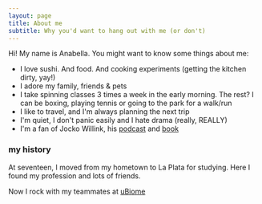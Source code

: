```yaml
---
layout: page
title: About me
subtitle: Why you'd want to hang out with me (or don't)
---
```

Hi! My name is Anabella. You might want to know some things about me:

- I love sushi. And food. And cooking experiments (getting the kitchen dirty, yay!)
- I adore my family, friends & pets
- I take spinning classes 3 times a week in the early morning. The rest? I can be boxing, playing tennis or going to the park for a walk/run
- I like to travel, and I'm always planning the next trip
- I'm quiet, I don't panic easily and I hate drama (really, REALLY)
- I'm a fan of Jocko Willink, his [podcast](http://jockopodcast.com/) and [book](https://www.amazon.com/Extreme-Ownership-U-S-Navy-SEALs-ebook/dp/B00VE4Y0Z2)

### my history
At seventeen, I moved from my hometown to La Plata for studying. Here I found my profession and 
lots of friends.

Now I rock with my teammates at [uBiome](https://ubiome.com/)
